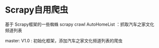 # Scrapy自用爬虫

基于 Scrapy框架的一些蜘蛛
scrapy crawl AutoHomeList ：抓取汽车之家文化频道列表

master:
V1.0 :
初始化框架，添加汽车之家文化频道列表的爬虫


